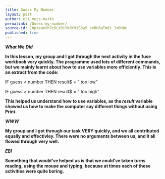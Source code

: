 ```yaml
---
title: Guess My Number
layout: post
author: eli.moss-marks
permalink: /Guess-my-number/
source-id: 1Upteuu9h7cDLX9iYk0Y91S3w5_sxRH6aTmdi_Jz0HWc
published: true
---
```

**_What We Did_**

**In this lesson, my group and I got through the next activity in the fuse workbook very quickly. The programme used lots of different commands, but we mainly learnt about how to use variables more efficiently. This is an extract from the code:**

IF guess < number THEN result$ = " too low"

IF guess > number THEN result$ = " too high"

**This helped us understand how to use variables, as the ****_result_**** variable showed us how to make the computer say different things without using Print.**

**_WWW_**

**My group and I got through our task VERY quickly, and we all contributed equally and effectivley. There were no arguments between us, and it all flowed through very well.**

**_EBI_**

**Something that would've helped us is that we could’ve taken turns reading, using the mouse and typing, because at times each of these activities were quite boring.**

